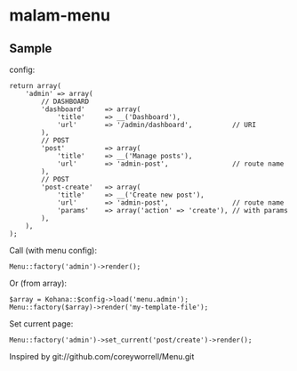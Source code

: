 # malam-menu

## Sample

config:

    return array(
        'admin' => array(
            // DASHBOARD
            'dashboard'     => array(
                'title'     => __('Dashboard'),
                'url'       => '/admin/dashboard',          // URI
            ),
            // POST
            'post'          => array(
                'title'     => __('Manage posts'),
                'url'       => 'admin-post',                // route name
            ),
            // POST
            'post-create'   => array(
                'title'     => __('Create new post'),
                'url'       => 'admin-post',                // route name
                'params'    => array('action' => 'create'), // with params
            ),
        ),
    );

Call (with menu config):

    Menu::factory('admin')->render();

Or (from array):

    $array = Kohana::$config->load('menu.admin');
    Menu::factory($array)->render('my-template-file');

Set current page:

    Menu::factory('admin')->set_current('post/create')->render();


Inspired by git://github.com/coreyworrell/Menu.git

